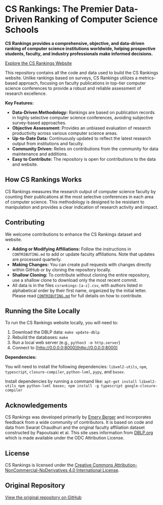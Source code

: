 # CS Rankings: The Premier Data-Driven Ranking of Computer Science Schools

**CS Rankings provides a comprehensive, objective, and data-driven ranking of computer science institutions worldwide, helping prospective students, faculty, and industry professionals make informed decisions.**

[Explore the CS Rankings Website](https://csrankings.org/)

This repository contains all the code and data used to build the CS Rankings website. Unlike rankings based on surveys, CS Rankings utilizes a metrics-based approach, focusing on faculty publications in top-tier computer science conferences to provide a robust and reliable assessment of research excellence.

**Key Features:**

*   **Data-Driven Methodology:** Rankings are based on publication records in highly selective computer science conferences, avoiding subjective survey-based approaches.
*   **Objective Assessment:** Provides an unbiased evaluation of research productivity across various computer science areas.
*   **Up-to-Date Data:** Continuously updated to reflect the latest research output from institutions and faculty.
*   **Community Driven:** Relies on contributions from the community for data maintenance and additions.
*   **Easy to Contribute:** The repository is open for contributions to the data and website.

## How CS Rankings Works

CS Rankings measures the research output of computer science faculty by counting their publications at the most selective conferences in each area of computer science. This methodology is designed to be resistant to manipulation and provides a clear indication of research activity and impact.

## Contributing

We welcome contributions to enhance the CS Rankings dataset and website.

*   **Adding or Modifying Affiliations:** Follow the instructions in `CONTRIBUTING.md` to add or update faculty affiliations. Note that updates are processed quarterly.
*   **Making Changes:** You can create pull requests with changes directly within GitHub or by cloning the repository locally.
*   **Shallow Cloning:** To contribute without cloning the entire repository, use a shallow clone to download only the most recent commit.
*   All data is in the files `csrankings-[a-z].csv`, with authors listed in alphabetical order by their first name, organized by the initial letter. Please read <a
href="CONTRIBUTING.md">```CONTRIBUTING.md```</a> for full details on
how to contribute.

## Running the Site Locally

To run the CS Rankings website locally, you will need to:

1.  Download the DBLP data: ``make update-dblp``
2.  Rebuild the databases: ``make``
3.  Run a local web server (e.g., ``python3 -m http.server``)
4.  Connect to [http://0.0.0.0:8000](http://0.0.0.0:8000)

**Dependencies:**

You will need to install the following dependencies: `libxml2-utils`, `npm`, `typescript`, `closure-compiler`, `python-lxml`, `pypy`, and `basex`.

Install dependencies by running a command like:
``apt-get install libxml2-utils npm python-lxml basex; npm install -g typescript google-closure-compiler``

## Acknowledgements

CS Rankings was developed primarily by [Emery Berger](https://emeryberger.com) and incorporates feedback from a wide community of contributors.  It is based on code and data from Swarat Chaudhuri and the original faculty affiliation dataset constructed by Papoutsaki et al. This site uses information from [DBLP.org](http://dblp.org) which is made available under the ODC Attribution License.

## License

CS Rankings is licensed under the [Creative Commons Attribution-NonCommercial-NoDerivatives 4.0 International License](https://creativecommons.org/licenses/by-nc-nd/4.0/).

## Original Repository

[View the original repository on GitHub](https://github.com/emeryberger/CSrankings)